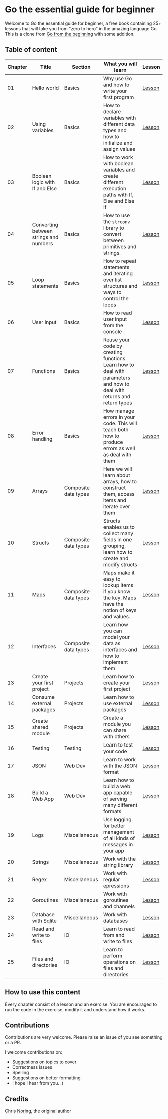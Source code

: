 # Go the essential guide for beginner

Welcome to Go the essential guide for beginner, a free book containing 25+ lessons that will take you from "zero to hero" in the amazing language Go. This is a clone from [Go from the beginning](https://github.com/softchris/golang-book) with some addition.

## Table of content

| Chapter | Title                                  | Section              | What you will learn                                                                                                    | Lesson                                                   |
| ------- | -------------------------------------- | -------------------- | ---------------------------------------------------------------------------------------------------------------------- | -------------------------------------------------------- |
| 01      | Hello world                            | Basics               | Why use Go and how to write your first program                                                                         | [Lesson](/01-basics/01-hello/README.md)                  |
| 02      | Using variables                        | Basics               | How to declare variables with different data types and how to initialize and assign values                             | [Lesson](/01-basics/02-variables/README.md)              |
| 03      | Boolean logic with If and Else         | Basics               | How to work with boolean variables and create different execution paths with If, Else and Else If                      | [Lesson](/01-basics/03-if-and-else/README.md)            |
| 04      | Converting between strings and numbers | Basics               | How to use the `strconv` library to convert between primitives and strings.                                            | [Lesson](/01-basics/04-conversions/README.md)            |
| 05      | Loop statements                        | Basics               | How to repeat statements and iterating over list structures and ways to control the loops                              | [Lesson](/01-basics/05-loops/README.md)                  |
| 06      | User input                             | Basics               | How to read user input from the console                                                                                | [Lesson](/01-basics/06-user-input/README.md)             |
| 07      | Functions                              | Basics               | Reuse your code by creating functions. Learn how to deal with parameters and how to deal with returns and return types | [Lesson](/01-basics/07-functions/README.md)              |
| 08      | Error handling                         | Basics               | How manage errors in your code. This will teach both how to produce errors as well as deal with them                   | [Lesson](/01-basics/08-error-handling/README.md)         |
| 09      | Arrays                                 | Composite data types | Here we will learn about arrays, how to construct them, access items and iterate over them                             | [Lesson](/02-data-types/01-arrays/README.md)             |
| 10      | Structs                                | Composite data types | Structs enables us to collect many fields in one grouping, learn how to create and modify structs                      | [Lesson](/02-data-types/02-structs%20/README.md)         |
| 11      | Maps                                   | Composite data types | Maps make it easy to lookup items if you know the key. Maps have the notion of keys and values.                        | [Lesson](/02-data-types/03-maps/README.md)               |
| 12      | Interfaces                             | Composite data types | Learn how you can model your data as interfaces and how to implement them                                              | [Lesson](/02-data-types/04-interfaces/README.md)         |
| 13      | Create your first project              | Projects             | Learn how to create your first project                                                                                 | [Lesson](/03-projects/01-first-project/README.md)        |
| 14      | Consume external packages              | Projects             | Learn how to use external packages                                                                                     | [Lesson](/03-projects/02-consume-external/README.md)     |
| 15      | Create shared module                   | Projects             | Create a module you can share with others                                                                              | [Lesson](/03-projects/03-create-shared-module/README.md) |
| 16      | Testing                                | Testing              | Learn to test your code                                                                                                | [Lesson](/03-projects/04-testing/README.md)              |
| 17      | JSON                                   | Web Dev              | Learn to work with the JSON format                                                                                     | [Lesson](/04-webdev/01-json/README.md)                   |
| 18      | Build a Web App                        | Web Dev              | Learn how to build a web app capable of serving many different formats                                                 | [Lesson](/04-webdev/02-web-dev/README.md)                |
| 19      | Logs                                   | Miscellaneous        | Use logging for better management of all kinds of messages in your app                                                 | [Lesson](/05-misc/01-logs/README.md)                     |
| 20      | Strings                                | Miscellaneous        | Work with the string library                                                                                           | [Lesson](/05-misc/02-strings/README.md)                  |
| 21      | Regex                                  | Miscellaneous        | Work with regular epressions                                                                                           | [Lesson](/05-misc/03-regex/README.md)                    |
| 22      | Goroutines                             | Miscellaneous        | Work with goroutines and channels                                                                                      | [Lesson](/05-misc/04-goroutines/README.md)               |
| 23      | Database with Sqlite                   | Miscellaneous        | Work with databases                                                                                                    | [Lesson](/05-misc/05-sqlite/README.md)                   |
| 24      | Read and write to files                | IO                   | Learn to read from and write to files                                                                                  | [Lesson](/06-io/01-read-write-files/README.md)           |
| 25      | Files and directories                  | IO                   | Learn to perform operations on files and directories                                                                   | [Lesson](/06-io/02-file-directories/README.md)           |

## How to use this content

Every chapter consist of a lesson and an exercise. You are encouraged to run the code in the exercise, modify it and understand how it works.

## Contributions

Contributions are very welcome. Please raise an issue of you see something or a PR.

I welcome contributions on:

- Suggestions on topics to cover
- Correctness issues
- Spelling
- Suggestions on better formatting
- I hope I hear from you. :)

## Credits

[Chris Noring](https://github.com/softchris), the original author
